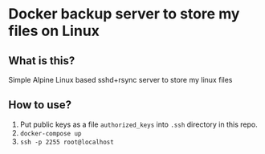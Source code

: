 # Docker backup server to store my files on Linux

## What is this?
Simple Alpine Linux based sshd+rsync server to store my linux files

## How to use?
1. Put public keys as a file `authorized_keys` into
  `.ssh` directory in this repo.
2. `docker-compose up`
3. `ssh -p 2255 root@localhost`
